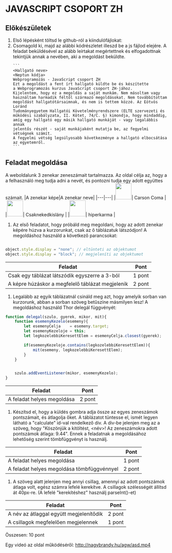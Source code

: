 # JAVASCRIPT CSOPORT ZH

## Előkészületek
1. Első lépésként töltsd le github-ról a kiindulófájlokat: 
2. Csomagold ki, majd az alábbi kódrészletet illeszd be a js fájlod elejére. A feladat beküldésével az alább leírtakat megértettnek és elfogadottnak tekintjük annak a nevében, aki a megoldást beküldte.
    ````
    ```
    <Hallgató neve>
    <Neptun kódja>
    Webprogramozás - JavaScript csoport ZH
    Ezt a megoldást a fent írt hallgató küldte be és készítette 
    a Webprogramozás kurzus JavaScript csoport ZH-jához.
    Kijelentem, hogy ez a megoldás a saját munkám. Nem másoltam vagy 
    használtam harmadik féltől származó megoldásokat. Nem továbbítottam 
    megoldást hallgatótársaimnak, és nem is tettem közzé. Az Eötvös Loránd 
    Tudományegyetem Hallgatói Követelményrendszere (ELTE szervezeti és 
    működési szabályzata, II. Kötet, 74/C. §) kimondja, hogy mindaddig, 
    amíg egy hallgató egy másik hallgató munkáját - vagy legalábbis annak 
    jelentős részét - saját munkájaként mutatja be, az fegyelmi vétségnek számít. 
    A fegyelmi vétség legsúlyosabb következménye a hallgató elbocsátása az egyetemről.
    ```
    ````
## Feladat megoldása
A weboldalunk 3 zenekar zeneszámait tartalmazza. Az oldal célja az, hogy a a felhasználó meg tudja adni a nevét, és pontozni tudja egy adott együttes számait.
|A zenekar képe|A zenekar neve|
|---|---|
|<img src="kepek/carson_coma.jpg" style="height: 50px; width:50;"/>| Carson Coma  |
|<img src="kepek/csnk.jpg" style="height: 50px; width:50;"/>| Csaknekedkislány |
|<img src="kepek/hiperkarma.png" style="height: 50px; width:50;"/>| hiperkarma  |


1. Az első feladatot, hogy próbáld meg megoldani, hogy az adott zenekar képére húzva a kurzorunkat, csak az ő táblázatuk látszódjon! A megoldáshoz használd a következő parancsokat:
```js

object.style.display = "none"; // eltünteti az objektumot
object.style.display = "block"; // megjeleníti az objektumot

```
|Feladat|Pont
|---|---|
|Csak egy táblázat látszódik egyszerre a 3-ból|1 pont|
|A képre húzáskor a megfelelő táblázat megjelenik|2 pont|

1. Legalább az egyik táblázatnál csináld meg azt, hogy amelyik sorban van kurzorunk, abban a sorban szöveg betűszíne másmilyen lesz! A megoldáshoz használd Thor delegál függvényét:
```js
function delegal(szulo, gyerek, mikor, mit){
    function esemenyKezelo(esemeny){
        let esemenyCelja    = esemeny.target;
        let esemenyKezeloje = this;
        let legkozelebbiKeresettElem = esemenyCelja.closest(gyerek);

        if(esemenyKezeloje.contains(legkozelebbiKeresettElem)){
            mit(esemeny, legkozelebbiKeresettElem);
        }
    }


    szulo.addEventListener(mikor, esemenyKezelo);
}
```
|Feladat|Pont
|---|---|
|A feladat helyes megoldása|2 pont|
1. Készítsd el, hogy a küldés gombra adja össze az egyes zeneszámok pontszámait, és átlagolja őket. A táblázatot tüntesse el, ismét legyen látható a "calculate" id-val rendelkező div. A div-be jelenjen meg az a szöveg, hogy "Köszönjük a kitöltést, <név>! Az zeneszámokra adott pontszámok átlaga: 9.44". Ennek a feladatnak a megoldásához lehetőség szerint tömbfüggvényt is használj.

|Feladat|Pont
|---|---|
|A feladat helyes megoldása|1 pont|
|A feladat helyes megoldása tömbfüggvénnyel|2 pont|
1. A szöveg alatt jelenjen meg annyi csillag, amennyi az adott pontszámok átlaga volt, egész számra lefelé kerekítve. A csillagok szélességét állítsd át 40px-re.  (A lefelé "kerekítéshez" használj parseInt()-et)

|Feladat|Pont
|---|---|
|A név az átlaggal együtt megjelenítődik|2 pont|
|A csillagok megfelelően megjelennek|1 pont|


Összesen: 10 pont

Egy videó az oldal működéséről: http://nagybrandy.hu/agw/asd.mp4
